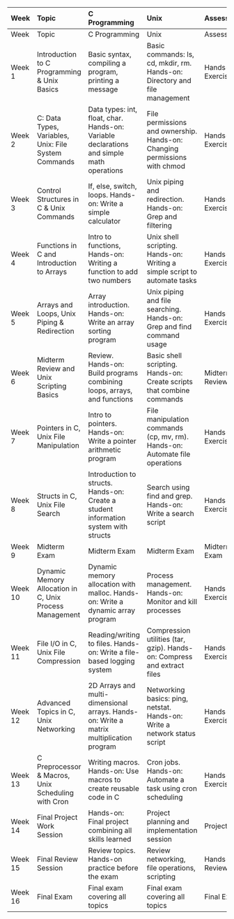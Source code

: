 | Week    | Topic                                                   | C Programming                                                                            | Unix                                                                        | Assessment         |
|:--------|:--------------------------------------------------------|:-----------------------------------------------------------------------------------------|:----------------------------------------------------------------------------|:-------------------|
| Week    | Topic                                                   | C Programming                                                                            | Unix                                                                        | Assessment         |
| Week 1  | Introduction to C Programming & Unix Basics             | Basic syntax, compiling a program, printing a message                                    | Basic commands: ls, cd, mkdir, rm. Hands-on: Directory and file management  | Hands-on Exercises |
| Week 2  | C: Data Types, Variables, Unix: File System Commands    | Data types: int, float, char. Hands-on: Variable declarations and simple math operations | File permissions and ownership. Hands-on: Changing permissions with chmod   | Hands-on Exercises |
| Week 3  | Control Structures in C & Unix Commands                 | If, else, switch, loops. Hands-on: Write a simple calculator                             | Unix piping and redirection. Hands-on: Grep and filtering                   | Hands-on Exercises |
| Week 4  | Functions in C and Introduction to Arrays               | Intro to functions, Hands-on: Writing a function to add two numbers                      | Unix shell scripting. Hands-on: Writing a simple script to automate tasks   | Hands-on Exercises |
| Week 5  | Arrays and Loops, Unix Piping & Redirection             | Array introduction. Hands-on: Write an array sorting program                             | Unix piping and file searching. Hands-on: Grep and find command usage       | Hands-on Exercises |
| Week 6  | Midterm Review and Unix Scripting Basics                | Review. Hands-on: Build programs combining loops, arrays, and functions                  | Basic shell scripting. Hands-on: Create scripts that combine commands       | Midterm Review     |
| Week 7  | Pointers in C, Unix File Manipulation                   | Intro to pointers. Hands-on: Write a pointer arithmetic program                          | File manipulation commands (cp, mv, rm). Hands-on: Automate file operations | Hands-on Exercises |
| Week 8  | Structs in C, Unix File Search                          | Introduction to structs. Hands-on: Create a student information system with structs      | Search using find and grep. Hands-on: Write a search script                 | Hands-on Exercises |
| Week 9  | Midterm Exam                                            | Midterm Exam                                                                             | Midterm Exam                                                                | Midterm Exam       |
| Week 10 | Dynamic Memory Allocation in C, Unix Process Management | Dynamic memory allocation with malloc. Hands-on: Write a dynamic array program           | Process management. Hands-on: Monitor and kill processes                    | Hands-on Exercises |
| Week 11 | File I/O in C, Unix File Compression                    | Reading/writing to files. Hands-on: Write a file-based logging system                    | Compression utilities (tar, gzip). Hands-on: Compress and extract files     | Hands-on Exercises |
| Week 12 | Advanced Topics in C, Unix Networking                   | 2D Arrays and multi-dimensional arrays. Hands-on: Write a matrix multiplication program  | Networking basics: ping, netstat. Hands-on: Write a network status script   | Hands-on Exercises |
| Week 13 | C Preprocessor & Macros, Unix Scheduling with Cron      | Writing macros. Hands-on: Use macros to create reusable code in C                        | Cron jobs. Hands-on: Automate a task using cron scheduling                  | Hands-on Exercises |
| Week 14 | Final Project Work Session                              | Hands-on: Final project combining all skills learned                                     | Project planning and implementation session                                 | Project Work       |
| Week 15 | Final Review Session                                    | Review topics. Hands-on practice before the exam                                         | Review networking, file operations, scripting                               | Hands-on Review    |
| Week 16 | Final Exam                                              | Final exam covering all topics                                                           | Final exam covering all topics                                              | Final Exam         |
